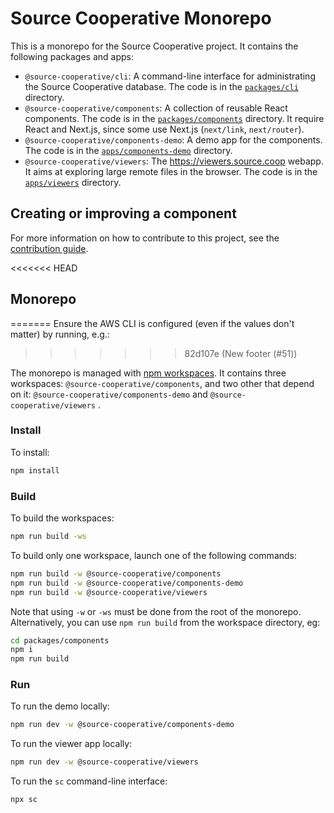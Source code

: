 # Source Cooperative Monorepo

This is a monorepo for the Source Cooperative project. It contains the following packages and apps:

- `@source-cooperative/cli`: A command-line interface for administrating the Source Cooperative database. The code is in the [`packages/cli`](./packages/cli) directory.
- `@source-cooperative/components`: A collection of reusable React components. The code is in the [`packages/components`](./packages/components) directory. It require React and Next.js, since some use Next.js (`next/link`, `next/router`).
- `@source-cooperative/components-demo`: A demo app for the components. The code is in the [`apps/components-demo`](./apps/components-demo) directory.
- `@source-cooperative/viewers`: The https://viewers.source.coop webapp. It aims at exploring large remote files in the browser. The code is in the [`apps/viewers`](./apps/viewers) directory.

## Creating or improving a component

For more information on how to contribute to this project, see the [contribution guide](CONTRIBUTING.md).

<<<<<<< HEAD
## Monorepo
=======
Ensure the AWS CLI is configured (even if the values don't matter) by running, e.g.:
>>>>>>> 82d107e (New footer (#51))

The monorepo is managed with [npm workspaces](https://docs.npmjs.com/cli/v10/using-npm/workspaces). It contains three workspaces: `@source-cooperative/components`, and two other that depend on it: `@source-cooperative/components-demo` and `@source-cooperative/viewers` .

### Install

To install:

```sh
npm install
```

### Build

To build the workspaces:

```sh
npm run build -ws
```

To build only one workspace, launch one of the following commands:

```sh
npm run build -w @source-cooperative/components
npm run build -w @source-cooperative/components-demo
npm run build -w @source-cooperative/viewers
```

Note that using `-w` or `-ws` must be done from the root of the monorepo. Alternatively, you can use `npm run build` from the workspace directory, eg:

```sh
cd packages/components
npm i
npm run build
```

### Run

To run the demo locally:

```sh
npm run dev -w @source-cooperative/components-demo
```

To run the viewer app locally:

```sh
npm run dev -w @source-cooperative/viewers
```

To run the `sc` command-line interface:

```sh
npx sc
```